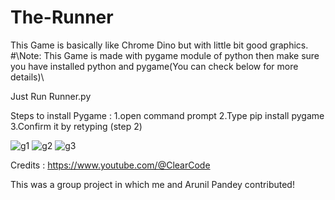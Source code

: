 # The-Runner
This Game is basically like Chrome Dino but with little bit good graphics.
#\\Note: This Game is made with pygame module of python then make sure you have installed python and pygame(You can check below for more details)\\

Just Run Runner.py


Steps to install Pygame :
  1.open command prompt
  2.Type pip install pygame
  3.Confirm it by retyping (step 2)
  
  
  
  
![g1](https://github.com/sapce-techy/The-Runner/assets/73981465/636fbeb3-784b-4363-ab5f-4c427d92ba40)
![g2](https://github.com/sapce-techy/The-Runner/assets/73981465/55d08a7b-15e5-471b-8a0c-46b9be3097a8)
![g3](https://github.com/sapce-techy/The-Runner/assets/73981465/11010412-459c-4f80-8cec-9c8e271c531c)



Credits :
  https://www.youtube.com/@ClearCode

This was a group project in which me and Arunil Pandey contributed!
